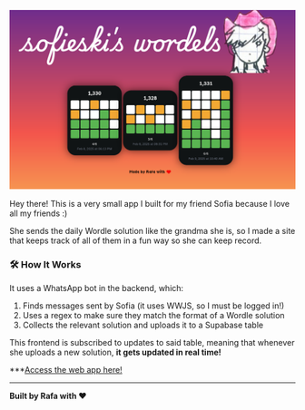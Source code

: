 ![demo](./github/sofieski-wordels.png)

Hey there! This is a very small app I built for my friend Sofia because I love all my friends :)

She sends the daily Wordle solution like the grandma she is, so I made a site that keeps track of all of them in a fun way so she can keep record.

###  🛠️ How It Works 

It uses a WhatsApp bot in the backend, which:

1. Finds messages sent by Sofia (it uses WWJS, so I must be logged in!)
2. Uses a regex to make sure they match the format of a Wordle solution
3. Collects the relevant solution and uploads it to a Supabase table

This frontend is subscribed to updates to said table, meaning that whenever she uploads a new solution, **it gets updated in real time!**

***[Access the web app here!](https://sofieski-wordles.vercel.app/)

---

**Built by Rafa with ❤️**
